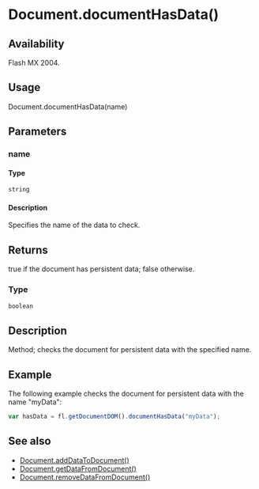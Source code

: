 # Document.documentHasData()

## Availability

Flash MX 2004.

## Usage

Document.documentHasData(name)

## Parameters

### **name**

#### Type

```typescript
string
```

#### Description

Specifies the name of the data to check.

## Returns

true if the document has persistent data; false otherwise.

### Type

```typescript
boolean
```

## Description

Method; checks the document for persistent data with the specified name.

## Example

The following example checks the document for persistent data with the name "myData":

```javascript
var hasData = fl.getDocumentDOM().documentHasData("myData");
```

## See also

- [Document.addDataToDocument()](../Document_object/Document1.md)
- [Document.getDataFromDocument()](../Document_object/Document76.md)
- [Document.removeDataFromDocument()](../Document_object/Document250.md)

